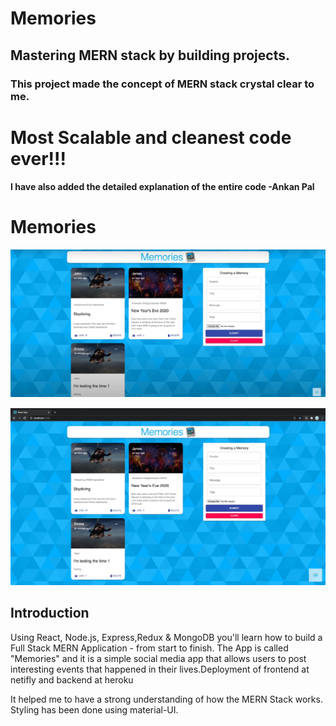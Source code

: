 # Memories 
## Mastering MERN stack by building projects. 
### This project made the concept of MERN stack crystal clear to me.
# Most Scalable and cleanest code ever!!!
#### I have also added the detailed explanation of the entire code -Ankan Pal

# Memories

![](client/picture2.png)


![](client/picture.png)



## Introduction

Using React, Node.js, Express,Redux & MongoDB you'll learn how to build a Full Stack MERN Application - from start to finish. The App is called "Memories" and it is a simple social media app that allows users to post interesting events that happened in their lives.Deployment of frontend at netifly and backend at heroku

It helped me to have a strong understanding of how the MERN Stack works.
Styling has been done using material-UI.



